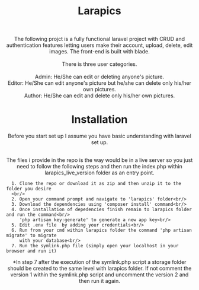  
<h1 align="center">
  Larapics
</h1>

<br/>

<p align="center"> 
  The following projct is a fully functional laravel project with CRUD  and authentication features letting users make their account, upload, delete, edit images. 
  The front-end is built with blade.<br/> <br/>
  There is three user categories.<br/><br/> 
  Admin: He/She can edit or deleting anyone's picture.<br/>
  Editor: He/She can edit anyone's picture but he/she can delete only his/her own pictures.<br/>
  Author: He/She can edit and delete only his/her own pictures. 
</p>

<h1 align="center">
  Installation
</h1>

<div align="center">
  Before you start set up I assume you have basic understanding with laravel set up.

  <br/>
  <br/>
 
  The files i provide in the repo is the way would be in a live server so you just need to follow the following steps and then run 
  the index.php within larapics_live_version folder as an entry point.
 </div>
  
  
     
      1. Clone the repo or download it as zip and then unzip it to the folder you desire
      <br/>
      2. Open your command prompt and navigate to 'larapics' folder<br/>
      3. Download the dependencies using 'composer install' command<br/>
      4. Once installation of depedencies finish remain to larapics folder and run the command<br/>
         'php artisan key:generate' to generate a new app key<br/>
      5. Edit .env file  by adding your credentials<br/>
      6. Run from your cmd within larapics folder the command 'php artisan migrate' to migrate 
         with your database<br/>
      7. Run the symlink.php file (simply open your localhost in your browser and run it)
    
  <p align="center">
    *In step 7 after the execution of the symlink.php script a storage folder should be created to the same level with larapics folder.
     If not comment the version 1 within the symlink.php script and uncomment the version 2 and then run it again.
  </p>





